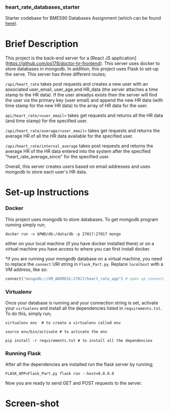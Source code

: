 ### heart_rate_databases_starter
Starter codebase for BME590 Databases Assignment (which can be found [here](https://github.com/mlp6/Medical-Software-Design/blob/master/Lectures/databases/main.md#mini-projectassignment)). 

# Brief Description
This project is the back-end server for a [React JS application] (https://github.com/ps178/doctor-hr-frontend). This server uses docker to store databases in mongodb. In addition, this project uses Flask to set-up the serve. This server has three different routes;

`/api/heart_rate` takes post requests and creates a new user with an associated user_email, user_age,and HR_data (the server attaches a time stamp to the HR data). If the user alreadys exists then the server will find the user via the primary key (user email) and append the new HR data (with time stamp for the new HR data) to the array of HR data for the user.

`api/heart_rate/<user_email>` takes get requests and returns all the HR data (and time stamp) for the specified user. 

`/api/heart_rate/average/<user_email>` takes get requests and returns the average HR of all the HR data available for the specified user.

`/api/heart_rate/interval_average` takes post requests and returns the average HR of the HR data entered into the system after the specified "heart_rate_average_since" for the specified user. 

Overall, this server creates users based on email addresses and uses mongodb to store each user's HR data.


# Set-up Instructions
### Docker
This project uses mongodb to store databases. 
To get mongodb program running simply run;

```
docker run -v $PWD/db:/data/db -p 27017:27017 mongo
```

either on your local machine (if you have docker installed there) or on a virtual machine you have access to where you can first install docker.

*if you are running your mongodb database on a virtual machine, you need to replace the `connect` URI string in `Flask_Part.py`. Replace `localhost` with a VM address, like so:

```py
connect("mongodb://VM_ADDRESS:27017/heart_rate_app") # open up connection to db
```
### Virtualenv
Once your database is running and your connection string is set, activate your `virtualenv` and install all the dependencies listed in `requirements.txt`. To do this, simply run;

```
virtualenv env  # to create a virtualenv called env
```
```
source env/bin/activate # to activate the env
```
```
pip install -r requirements.txt # to install all the dependencies
```

### Running Flask
After all the dependencies are installed run the flask server by running;

```
FLASK_APP=Flask_Part.py flask run --host=0.0.0.0
```
Now you are ready to send GET and POST requests to the server.

# Screen-shot
